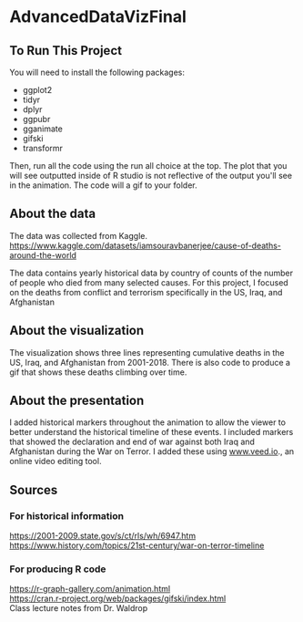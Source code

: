 # AdvancedDataVizFinal

## To Run This Project

You will need to install the following packages:
* ggplot2
* tidyr
* dplyr
* ggpubr
* gganimate
* gifski
* transformr

Then, run all the code using the run all choice at the top. The plot that you will see outputted inside of R studio is not reflective of the output you'll see in the animation. The code will a gif to your folder.

## About the data

The data was collected from Kaggle. https://www.kaggle.com/datasets/iamsouravbanerjee/cause-of-deaths-around-the-world </br>

The data contains yearly historical data by country of counts of the number of people who died from many selected causes. For this project, I focused on the deaths from conflict and terrorism specifically in the US, Iraq, and Afghanistan </br>

## About the visualization

The visualization shows three lines representing cumulative deaths in the US, Iraq, and Afghanistan from 2001-2018. There is also code to produce a gif that shows these deaths climbing over time.

## About the presentation

I added historical markers throughout the animation to allow the viewer to better understand the historical timeline of these events. I included markers that showed the declaration and end of war against both Iraq and Afghanistan during the War on Terror. I added these using www.veed.io., an online video editing tool.

## Sources
### For historical information
https://2001-2009.state.gov/s/ct/rls/wh/6947.htm </br>
https://www.history.com/topics/21st-century/war-on-terror-timeline  </br>

### For producing R code
https://r-graph-gallery.com/animation.html </br>
https://cran.r-project.org/web/packages/gifski/index.html </br>
Class lecture notes from Dr. Waldrop
